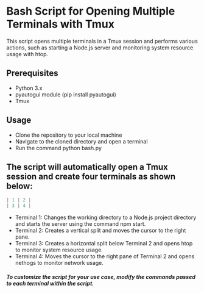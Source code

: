 # Bash Script for Opening Multiple Terminals with Tmux

This script opens multiple terminals in a Tmux session and performs various actions, such as starting a Node.js server and monitoring system resource usage with htop.

## Prerequisites

* Python 3.x
* pyautogui module (pip install pyautogui)
* Tmux

## Usage

* Clone the repository to your local machine
* Navigate to the cloned directory and open a terminal 
* Run the command python bash.py


## The script will automatically open a Tmux session and create four terminals as shown below:

```python
| 1 | 2 |
| 3 | 4 |
```

* Terminal 1: Changes the working directory to a Node.js project directory and starts the server using the command npm start.
*  Terminal 2: Creates a vertical split and moves the cursor to the right pane.
* Terminal 3: Creates a horizontal split below Terminal 2 and opens htop to monitor system resource usage.
*  Terminal 4: Moves the cursor to the right pane of Terminal 2 and opens nethogs to monitor network usage.

 ##### To customize the script for your use case, modify the commands passed to each terminal within the script.
